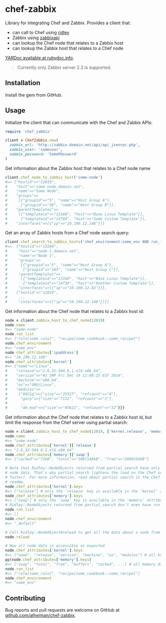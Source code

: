 # chef-zabbix

Library for integrating Chef and Zabbix. Provides a client that:

- can call to Chef using [ridley](https://github.com/berkshelf/ridley)
- Zabbix using [zabbixapi](https://github.com/express42/zabbixapi)
- can lookup the Chef node that relates to a Zabbix host
- can lookup the Zabbix host that relates to a Chef node

[YARDoc available at rubydoc.info](http://www.rubydoc.info/github/atheiman/chef-zabbix).

> Currently only Zabbix server 2.2 is supported.

## Installation

Install the gem from GitHub.

## Usage

Initialize the client that can communicate with the Chef and Zabbix APIs:

```ruby
require 'chef_zabbix'

client = ChefZabbix.new(
  zabbix_url: 'http://zabbix.domain.net/api/api_jsonrpc.php',
  zabbix_user: 'someuser',
  zabbix_password: '5omeP@ssword'
)
```

Get information about the Zabbix host that relates to a Chef node name

```ruby
client.chef_node_to_zabbix_host('some-node')
#=> {"hostid"=>"12019",
#    "host"=>"some-node.domain.net",
#    "name"=>"Some Node",
#    "groups"=>
#     [{"groupid"=>"5", "name"=>"Host Group A"},
#      {"groupid"=>"38", "name"=>"Host Group B"}],
#    "parentTemplates"=>
#     [{"templateid"=>"13160", "host"=>"Base Linux Template"}],
#      {"templateid"=>"13784", "host"=>"Some Custom Template"}],
#    "interfaces"=>[{"ip"=>"10.190.12.148"}]}
```

Get an array of Zabbix hosts from a Chef node search query:

```ruby
client.chef_search_to_zabbix_hosts('chef_environment:some_env AND run_list:*some_cookbook*')
#=>  {"hostid"=>"13284",
#     "host"=>"node-1.domain.net",
#     "name"=>"Node 1",
#     "groups"=>
#      [{"groupid"=>"5", "name"=>"Host Group A"},
#       {"groupid"=>"185", "name"=>"Host Group C"}],
#     "parentTemplates"=>
#      [{"templateid"=>"13160", "host"=>"Base Linux Template"}],
#       {"templateid"=>"14736", "host"=>"Another Custom Template"}],
#     "interfaces"=>[{"ip"=>"10.190.12.83"}]},
#    {"hostid"=>"12019",
#     ...
#     "interfaces"=>[{"ip"=>"10.190.12.148"}]}]
```

Get information about the Chef node that relates to a Zabbix host id:

```ruby
node = client.zabbix_host_to_chef_node(12019)
node.name
#=> "some-node"
node.run_list
#=> ["role[some_role]", "recipe[some_cookbook::some_recipe]"]
node.chef_environment
#=> "some_env"
node.chef_attributes['ipaddress']
#=> "10.190.12.148"
node.chef_attributes['kernel']
#=> {"name"=>"Linux",
#    "release"=>"2.6.32-504.8.1.el6.x86_64",
#    "version"=>"#1 SMP Fri Dec 19 12:09:25 EST 2014",
#    "machine"=>"x86_64",
#    "os"=>"GNU/Linux",
#    "modules"=>
#     {"8021q"=>{"size"=>"25527", "refcount"=>"0"},
#      "garp"=>{"size"=>"7152", "refcount"=>"1"},
#      ...
#      "dm_mod"=>{"size"=>"95622", "refcount"=>"32"}}}
```

Get information about the Chef node that relates to a Zabbix host id, but limit the response from
the Chef server using partial search:

```ruby
node = client.zabbix_host_to_chef_node(12019, ['kernel.release', 'memory.swap'])
node.name
#=> "some-node"
node.chef_attributes['kernel']['release']
#=> "2.6.32-504.8.1.el6.x86_64"
node.chef_attributes['memory']['swap']
#=> {"cached"=>"72kB", "total"=>"2097148kB", "free"=>"2096556kB"}

# Note that Ridley::NodeObjects returned from partial_search have only a very small amount of Chef
# node data. That's why partial_search lightens the load on the Chef server (and returns nodes much
# faster). For more information, read about partial search in the Chef documentation and the Ridley
# readme.
node.chef_attributes['kernel'].keys
#=> ["release"] # only the 'release' key is available in the 'kernel' attribute
node.chef_attributes['memory'].keys
#=> ["swap"] # only the 'swap' key is available in the 'memory' attribute
# Ridley::NodeObjects returned from partial_search don't even have run list or environment data
node.run_list
#=> []
node.chef_environment
#=> "_default"

# Call Ridley::NodeObject#reload to get all the data about a node from the Chef server
node.reload

# Now all node data is accessible as expected
node.chef_attributes['kernel'].keys
#=> ["name", "release", "version", "machine", "os", "modules"] # all kernel data is available
pp(node.chef_attributes['memory'].keys)
#=> ["swap", "total", "free", "buffers", "cached", ...] # all memory data is available
node.run_list
#=> ["role[some_role]", "recipe[some_cookbook::some_recipe]"]
node.chef_environment
#=> "some_env"
```

## Contributing

Bug reports and pull requests are welcome on GitHub at [github.com/atheiman/chef-zabbix](https://github.com/atheiman/chef-zabbix).

